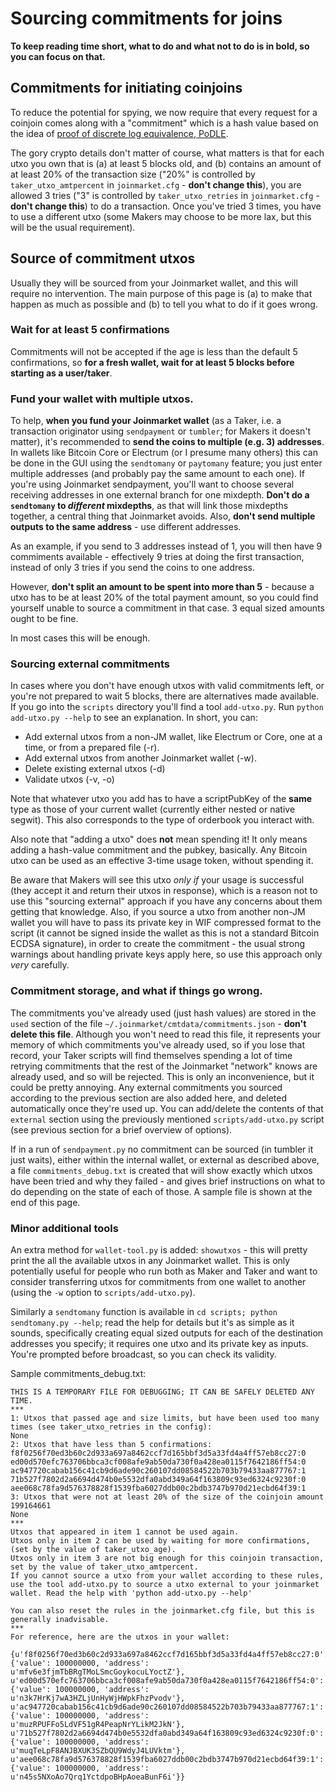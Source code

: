 # Sourcing commitments for joins

**To keep reading time short, what to do and what not to do is in bold, so you can focus on that.**

## Commitments for initiating coinjoins

To reduce the potential for spying, we now require that every request for a coinjoin comes along with a "commitment" which is a hash value based on the idea of [proof of discrete log equivalence, PoDLE](https://joinmarket.me/blog/blog/poodle/).

The gory crypto details don't matter of course, what matters is that for each utxo you own that is (a) at least 5 blocks old, and (b) contains an amount of at least 20% of the transaction size ("20%" is controlled by `taker_utxo_amtpercent` in `joinmarket.cfg` - **don't change this**), you are allowed 3 tries ("3" is controlled by `taker_utxo_retries` in `joinmarket.cfg` - **don't change this**) to do a transaction. Once you've tried 3 times, you have to use a different utxo (some Makers may choose to be more lax, but this will be the usual requirement).

## Source of commitment utxos

Usually they will be sourced from your Joinmarket wallet, and this will require no intervention. The main purpose of this page is (a) to make that happen as much as possible and (b) to tell you what to do if it goes wrong.

### Wait for at least 5 confirmations

Commitments will not be accepted if the age is less than the default 5 confirmations, so **for a fresh wallet, wait for at least 5 blocks before starting as a user/taker**.

### Fund your wallet with multiple utxos.

To help, **when you fund your Joinmarket wallet** (as a Taker, i.e. a transaction originator using `sendpayment` or `tumbler`; for Makers it doesn't matter), it's recommended to **send the coins to multiple (e.g. 3) addresses**. In wallets like Bitcoin Core or Electrum (or I presume many others) this can be done in the GUI using the `sendtomany` or `paytomany` feature; you just enter multiple addresses (and probably pay the same amount to each one). If you're using Joinmarket sendpayment, you'll want to choose several receiving addresses in one external branch for one mixdepth. **Don't do a `sendtomany` to *different* mixdepths**, as that will link those mixdepths together, a central thing that Joinmarket avoids. Also, **don't send multiple outputs to the same address** - use different addresses.

As an example, if you send to 3 addresses instead of 1, you will then have 9 commiments available - effectively 9 tries at doing the first transaction, instead of only 3 tries if you send the coins to one address.

However, **don't split an amount to be spent into more than 5** - because a utxo has to be at least 20% of the total payment amount, so you could find yourself unable to source a commitment in that case. 3 equal sized amounts ought to be fine.

In most cases this will be enough.

### Sourcing external commitments

In cases where you don't have enough utxos with valid commitments left, or you're not prepared to wait 5 blocks, there are alternatives made available. If you go into the `scripts` directory you'll find a tool `add-utxo.py`. Run `python add-utxo.py --help` to see an explanation. In short, you can:

* Add external utxos from a non-JM wallet, like Electrum or Core, one at a time, or from a prepared file (-r).
* Add external utxos from another Joinmarket wallet (-w).
* Delete existing external utxos (-d)
* Validate utxos (-v, -o)

Note that whatever utxo you add has to have a scriptPubKey of the **same** type as those of your current wallet (currently either nested or native segwit). This also corresponds to the type of orderbook you interact with.

Also note that "adding a utxo" does **not** mean spending it! It only means adding a hash-value commitment and the pubkey, basically. Any Bitcoin utxo can be used as an effective 3-time usage token, without spending it.

Be aware that Makers will see this utxo *only if* your usage is successful (they accept it and return their utxos in response), which is a reason not to use this "sourcing external" approach if you have any concerns about them getting that knowledge. Also, if you source a utxo from another non-JM wallet you will have to pass its private key in WIF compressed format to the script (it cannot be signed inside the wallet as this is not a standard Bitcoin ECDSA signature), in order to create the commitment - the usual strong warnings about handling private keys apply here, so use this approach only *very* carefully.

### Commitment storage, and what if things go wrong.

The commitments you've already used (just hash values) are stored in the `used` section of the file `~/.joinmarket/cmtdata/commitments.json` - **don't delete this file**. Although you won't need to read this file, it represents your memory of which commitments you've already used, so if you lose that record, your Taker scripts will find themselves spending a lot of time retrying commitments that the rest of the Joinmarket "network" knows are already used, and so will be rejected. This is only an inconvenience, but it could be pretty annoying. Any external commitments you sourced according to the previous section are also added here, and deleted automatically once they're used up. You can add/delete the contents of that `external` section using the previously mentioned `scripts/add-utxo.py` script (see previous section for a brief overview of options).

If in a run of `sendpayment.py` no commitment can be sourced (in tumbler it just waits), either within the internal wallet, or external as described above, a file `commitments_debug.txt` is created that will show exactly which utxos have been tried and why they failed - and gives brief instructions on what to do depending on the state of each of those. A sample file is shown at the end of this page.

### Minor additional tools

An extra method for `wallet-tool.py` is added: `showutxos` - this will pretty print the all the available utxos in any Joinmarket wallet. This is only potentially useful for people who run both as Maker and Taker and want to consider transferring utxos for commitments from one wallet to another (using the `-w` option to `scripts/add-utxo.py`).

Similarly a `sendtomany` function is available in `cd scripts; python sendtomany.py --help`; read the help for details but it's as simple as it sounds, specifically creating equal sized outputs for each of the destination addresses you specify; it requires one utxo and its private key as inputs. You're prompted before broadcast, so you can check its validity.


Sample commitments_debug.txt:
```
THIS IS A TEMPORARY FILE FOR DEBUGGING; IT CAN BE SAFELY DELETED ANY TIME.
***
1: Utxos that passed age and size limits, but have been used too many times (see taker_utxo_retries in the config):
None
2: Utxos that have less than 5 confirmations:
f8f0256f70ed3b60c2d933a697a8462ccf7d165bbf3d5a33fd4a4ff57eb8cc27:0
ed00d570efc763706bbca3cf008afe9ab50da730f0a428ea0115f7642186ff54:0
ac947720cabab156c41cb9d6ade90c260107dd08584522b703b79433aa877767:1
71b527f7802d2a6694d474b0e5532dfa0abd349a64f163809c93ed6324c9230f:0
aee068c78fa9d576378828f1539fba6027ddb00c2bdb3747b970d21ecbd64f39:1
3: Utxos that were not at least 20% of the size of the coinjoin amount 199164661
None
***
Utxos that appeared in item 1 cannot be used again.
Utxos only in item 2 can be used by waiting for more confirmations, (set by the value of taker_utxo_age).
Utxos only in item 3 are not big enough for this coinjoin transaction, set by the value of taker_utxo_amtpercent.
If you cannot source a utxo from your wallet according to these rules, use the tool add-utxo.py to source a utxo external to your joinmarket wallet. Read the help with 'python add-utxo.py --help'

You can also reset the rules in the joinmarket.cfg file, but this is generally inadvisable.
***
For reference, here are the utxos in your wallet:

{u'f8f0256f70ed3b60c2d933a697a8462ccf7d165bbf3d5a33fd4a4ff57eb8cc27:0': {'value': 100000000, 'address': u'mfv6e3fjmTbBRgTMoLSmcGoykocuLYoctZ'}, u'ed00d570efc763706bbca3cf008afe9ab50da730f0a428ea0115f7642186ff54:0': {'value': 100000000, 'address': u'n3k7HrKj7wA3HZLjUnHyWjHWpkFhzPvodv'}, u'ac947720cabab156c41cb9d6ade90c260107dd08584522b703b79433aa877767:1': {'value': 100000000, 'address': u'muzRPUFFo5LdVF51gR4PeapNrYLikM2JkN'}, u'71b527f7802d2a6694d474b0e5532dfa0abd349a64f163809c93ed6324c9230f:0': {'value': 100000000, 'address': u'muqTeLpF8ANJBXUK3SZbQU9WdyJ4LUVktm'}, u'aee068c78fa9d576378828f1539fba6027ddb00c2bdb3747b970d21ecbd64f39:1': {'value': 100000000, 'address': u'n45s5NXoAo7Qrq1YctdpoBHpAoeaBunF6i'}}
```
